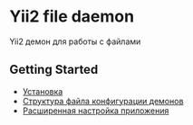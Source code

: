 Yii2 file daemon
================

Yii2 демон для работы с файлами


Getting Started
---------------

* [Установка](installation.md)
* [Структура файла конфигурации демонов](daemons.php.md)
* [Расширенная настройка приложения](configuring-advanced.md)
